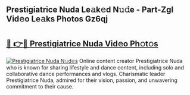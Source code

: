 ## Prestigiatrice Nuda Le𝚊k𝚎d N𝚞𝚍e - Part-ZgI Vid𝚎o Le𝚊ks Photos Gz6qj

# <h2><a href="http://fbckr9.evod.top/?m=Prestigiatrice+Nuda">🔗 👉🔴 Prestigiatrice Nuda Vid𝚎o Ph𝚘t𝚘s</a></h2>

[![Prestigiatrice Nuda N𝚞d𝚎s](https://i.imgur.com/8V9OHl7.gif)](http://fbckr9.evod.top/?m=Prestigiatrice+Nuda)
Online content creator Prestigiatrice Nuda who is known for sharing lifestyle and dance content, including solo and collaborative dance performances and vlogs. Charismatic leader Prestigiatrice Nuda, admired for their vision, passion, and unwavering commitment to their cause. 
